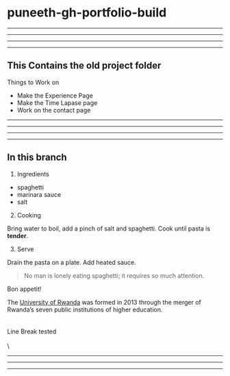 # puneeth-gh-portfolio-build
---
---
---
---

This Contains the old project folder
---
Things to Work on 
- Make the Experience Page 
- Make the Time Lapase page
- Work on the contact page 

---
---
---
---


## In this branch 

1. Ingredients

- spaghetti
- marinara sauce
- salt

2. Cooking

Bring water to boil, add a pinch of salt and spaghetti. Cook until pasta is **tender**.

3. Serve

Drain the pasta on a plate. Add heated sauce. 

> No man is lonely eating spaghetti; it requires so much attention.

Bon appetit!



The [University of Rwanda](http://www.ur.ac.rw) was formed in 2013 through the merger of Rwanda’s seven public institutions of higher education.\
\
\
Line Break tested \
\
\

---
---
---




